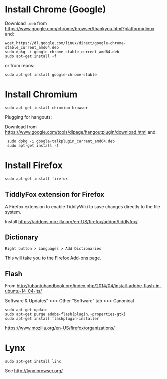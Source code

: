 Install Chrome (Google)
================================================================================

Download `.deb` from 
https://www.google.com/chrome/browser/thankyou.html?platform=linux
and:

    wget https://dl.google.com/linux/direct/google-chrome-stable_current_amd64.deb
    sudo dpkg -i google-chrome-stable_current_amd64.deb
    sudo apt-get install -f

or from repos: 

    sudo apt-get install google-chrome-stable


Install Chromium
================================================================================

    sudo apt-get install chromium-browser
    
Plugging for hangouts:

Download from <https://www.google.com/tools/dlpage/hangoutplugin/download.html> and:
    
     sudo dpkg -i google-talkplugin_current_amd64.deb
     sudo apt-get install -f



Install Firefox
================================================================================

    sudo apt-get install firefox



TiddlyFox extension for Firefox
-------------------------------

A Firefox extension to enable TiddlyWiki to save changes directly to the file system.

Install <https://addons.mozilla.org/en-US/firefox/addon/tiddlyfox/>

Dictionary
----------

    Right button > Languages > Add Dictionaries

This will take you to the Firefox Add-ons page.

Flash
------


From http://ubuntuhandbook.org/index.php/2014/04/install-adobe-flash-in-ubuntu-14-04-lts/

Software & Updates” >>> Other “Software” tab >>> Canonical

    sudo apt-get update
    sudo apt-get purge adobe-flash{plugin,-properties-gtk}
    sudo apt-get install flashplugin-installer


https://www.mozilla.org/en-US/firefox/organizations/



Lynx
================================================================================

    sudo apt-get install linx

See <http://lynx.browser.org/>
